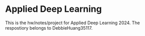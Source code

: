 # Applied Deep Learning
This is the hw/notes/project for Applied Deep Learning 2024.
The respostiory belongs to DebbieHuang35117.

